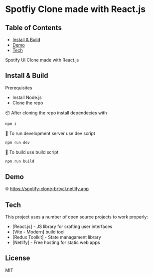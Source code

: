 # Spotfiy Clone made with React.js
## Table of Contents

- [Install & Build](#install--build)
- [Demo](#demo)
- [Tech](#tech)

Spotify UI Clone made with React.js  

## Install & Build
Prerequisites
- Install Node.js
- Clone the repo

📦 After cloning the repo install dependecies with 
```sh 
npm i
```

📡  To run development server use dev script
```sh
npm run dev
```

🔧 To build use build script
```sh
npm run build
```

## Demo
🌐  https://spotify-clone-brtvcl.netlify.app

## Tech

This project uses a number of open source projects to work properly:

- [React.js] - JS library for crafting user interfaces
- [Vite - Modern] build tool 
- [Redux Toolkit] - State managament library
- [Netlify] - Free hosting for static web apps





## License

MIT

